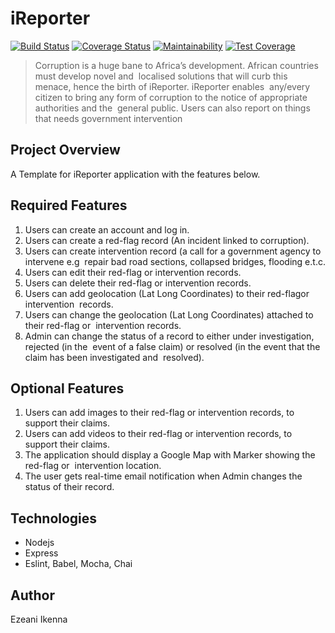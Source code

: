 # iReporter

[![Build Status](https://travis-ci.org/iykeevans/iReporter.svg?branch=develop)](https://travis-ci.org/iykeevans/iReporter) [![Coverage Status](https://coveralls.io/repos/github/iykeevans/iReporter/badge.svg?branch=develop)](https://coveralls.io/github/iykeevans/iReporter?branch=develop) [![Maintainability](https://api.codeclimate.com/v1/badges/c6114333ada590fb2a27/maintainability)](https://codeclimate.com/github/iykeevans/iReporter/maintainability) [![Test Coverage](https://api.codeclimate.com/v1/badges/c6114333ada590fb2a27/test_coverage)](https://codeclimate.com/github/iykeevans/iReporter/test_coverage)

> Corruption is a huge bane to Africa’s development. African countries must develop novel and  localised solutions that will curb this menace, hence the birth of iReporter. iReporter enables  any/every citizen to bring any form of corruption to the notice of appropriate authorities and the  general public. Users can also report on things that needs government intervention 

## Project Overview  

A Template for iReporter application with the features below.

## Required Features

1. Users can create an account and log in.
2. Users can create a ​red-flag ​​record (An incident linked to corruption).
3. Users can create ​intervention​​ record​ ​​(a call for a government agency to intervene e.g  repair bad road sections, collapsed bridges, flooding e.t.c.
4. Users can edit their ​red-flag ​​or ​intervention ​​records.  
5. Users can delete their ​red-flag ​​or ​intervention ​​records.
6. Users can add geolocation (Lat Long Coordinates) to their ​red-flag ​​or ​intervention  records​.
7. Users can change the geolocation (Lat Long Coordinates) attached to their ​red-flag ​​or  intervention ​​records​.
8. Admin can change the ​status​​ of a record to either ​under investigation, rejected ​​(in the  event of a false claim)​ ​​or​ resolved ​​(in the event that the claim has been investigated and  resolved)​.

## Optional Features

1. Users can add images to their ​red-flag ​​or​ intervention ​​records, to support their claims.
2. Users can add videos to their ​red-flag ​​or​ intervention ​​records, to support their claims.
3. The application should display a Google Map with Marker showing the red-flag or  intervention location.
4. The user gets real-time email notification when Admin changes the ​status ​​of their record.

## Technologies

* Nodejs
* Express
* Eslint, Babel, Mocha, Chai

## Author

Ezeani Ikenna
